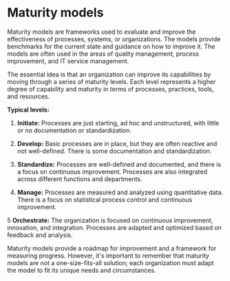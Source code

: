 # Maturity models

Maturity models are frameworks used to evaluate and improve the effectiveness of processes, systems, or organizations. The models provide benchmarks for the current state and guidance on how to improve it. The models are often used in the areas of quality management, process improvement, and IT service management.

The essential idea is that an organization can improve its capabilities by moving through a series of maturity levels. Each level represents a higher degree of capability and maturity in terms of processes, practices, tools, and resources.

**Typical levels:**

1. **Initiate:** Processes are just starting, ad hoc and unstructured, with little or no documentation or standardization.

2. **Develop:** Basic processes are in place, but they are often reactive and not well-defined. There is some documentation and standardization.

3. **Standardize:** Processes are well-defined and documented, and there is a focus on continuous improvement. Processes are also integrated across different functions and departments.

4. **Manage:** Processes are measured and analyzed using quantitative data. There is a focus on statistical process control and continuous improvement.

5 **Orchestrate:** The organization is focused on continuous improvement, innovation, and integration. Processes are adapted and optimized based on feedback and analysis.

Maturity models provide a roadmap for improvement and a framework for measuring progress. However, it's important to remember that maturity models are not a one-size-fits-all solution; each organization must adapt the model to fit its unique needs and circumstances.
